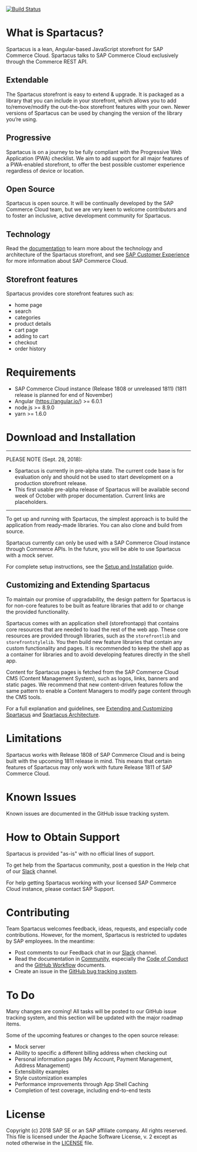 [![Build Status](https://travis-ci.com/SAP/cloud-commerce-spartacus-storefront-project.svg?token=yywzsFgC8dWSfJQxPGHs&branch=develop)](https://travis-ci.com/SAP/cloud-commerce-spartacus-storefront-project)

# What is Spartacus?

Spartacus is a lean, Angular-based JavaScript storefront for SAP Commerce Cloud. Spartacus talks to SAP Commerce Cloud exclusively through the Commerce REST API.

## Extendable

The Spartacus storefront is easy to extend & upgrade. It is packaged as a library that you can include in your storefront, which allows you to add to/remove/modify the out-the-box storefront features with your own. Newer versions of Spartacus can be used by changing the version of the library you’re using.

## Progressive

Spartacus is on a journey to be fully compliant with the Progressive Web Application (PWA) checklist. We aim to add support for all major features of a PWA-enabled storefront, to offer the best possible customer experience regardless of device or location.

## Open Source

Spartacus is open source. It will be continually developed by the SAP Commerce Cloud team, but we are very keen to welcome contributors and to foster an inclusive, active development community for Spartacus.

## Technology

Read the [documentation](docs/README.md) to learn more about the technology and architecture of the Spartacus storefront, and see [SAP Customer Experience](https://cx.sap.com/en/products/commerce) for more information about SAP Commerce Cloud.

## Storefront features

Spartacus provides core storefront features such as:

- home page
- search
- categories
- product details
- cart page
- adding to cart
- checkout
- order history



# Requirements

- SAP Commerce Cloud instance (Release 1808 or unreleased 1811) (1811 release is planned for end of November)
- Angular (https://angular.io/) >= 6.0.1
- node.js >= 8.9.0
- yarn >= 1.6.0

# Download and Installation

*******
PLEASE NOTE (Sept. 28, 2018): 
- Spartacus is currently in pre-alpha state. The current code base is for evaluation only and should not be used to start development on a production storefront release.
- This first usable pre-alpha release of Spartacus will be available second week of October with proper documentation. Current links are placeholders.
*******

To get up and running with Spartacus, the simplest approach is to build the application from ready-made libraries. You can also clone and build from source.

Spartacus currently can only be used with a SAP Commerce Cloud instance through Commerce APIs. In the future, you will be able to use Spartacus with a mock server.

For complete setup instructions, see the [Setup and Installation](docs/setupandinstallation.md) guide.


## Customizing and Extending Spartacus

To maintain our promise of upgradability, the design pattern for Spartacus is for non-core features to be built as feature libraries that add to or change the provided functionality.

Spartacus comes with an application shell (storefrontapp) that contains core resources that are needed to load the rest of the web app. These core resources are provided through libraries, such as the `storefrontlib` and `storefrontstylelib`. You then build new feature libraries that contain any custom functionality and pages. It is recommended to keep the shell app as a container for libraries and to avoid developing features directly in the shell app.

Content for Spartacus pages is fetched from the SAP Commerce Cloud CMS (Content Management System), such as logos, links, banners and static pages. We recommend that new content-driven features follow the same pattern to enable a Content Managers to modify page content through the CMS tools.

For a full explanation and guidelines, see [Extending and Customizing Spartacus](docs/extendingandcustomizing.md) and [Spartacus Architecture](docs/architecture).



# Limitations

Spartacus works with Release 1808 of SAP Commerce Cloud and is being built with the upcoming 1811 release in mind. This means that certain features of Spartacus may only work with future Release 1811 of SAP Commerce Cloud. 



# Known Issues

Known issues are documented in the GitHub issue tracking system.



# How to Obtain Support

Spartacus is provided "as-is" with no official lines of support. 

To get help from the Spartacus community, post a question in the Help chat of our [Slack](https://join.slack.com/t/spartacus-storefront/shared_invite/enQtNDM1OTI3OTMwNjU5LTRiNTFkMDJlZjRmYTBlY2QzZTM3YWNlYzJkYmEwZDY2MjM0MmIyYzdhYmQwZDMwZjg2YTAwOGFjNDBhZDYyNzE) channel.

For help getting Spartacus working with your licensed SAP Commerce Cloud instance, please contact SAP Support.



# Contributing

Team Spartacus welcomes feedback, ideas, requests, and especially code contributions. However, for the moment, Spartacus is restricted to updates by SAP employees. In the meantime:

- Post comments to our Feedback chat in our [Slack](https://join.slack.com/t/spartacus-storefront/shared_invite/enQtNDM1OTI3OTMwNjU5LTRiNTFkMDJlZjRmYTBlY2QzZTM3YWNlYzJkYmEwZDY2MjM0MmIyYzdhYmQwZDMwZjg2YTAwOGFjNDBhZDYyNzE) channel.
- Read the documentation in [Community](docs/community/README.md), especially the [Code of Conduct](docs/community/codeofconduct.md) and the [GitHub Workflow](docs/community/githubworklow) documents.
- Create an issue in the [GitHub bug tracking system](docs/community/githubworklow).



# To Do

Many changes are coming! All tasks will be posted to our GitHub issue tracking system, and this section will be updated with the major roadmap items.

Some of the upcoming features or changes to the open source release:
- Mock server
- Ability to specific a different billing address when checking out
- Personal information pages (My Account, Payment Management, Address Management)
- Extensibility examples
- Style customization examples
- Performance improvements through App Shell Caching
- Completion of test coverage, including end-to-end tests



# License

Copyright (c) 2018 SAP SE or an SAP affiliate company. All rights reserved.
This file is licensed under the Apache Software License, v. 2 except as noted otherwise in the [LICENSE](LICENSE.txt) file.
